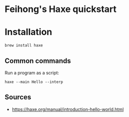 # Feihong's Haxe quickstart

# Installation

    brew install haxe

## Common commands

Run a program as a script:

    haxe --main Hello --interp

## Sources

- https://haxe.org/manual/introduction-hello-world.html
